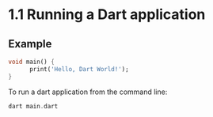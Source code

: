 # 1.1 Running a Dart application 
 
## Example

```dart
void main() {
      print('Hello, Dart World!');
}
```

To run a dart application from the command line:

```dart
dart main.dart
```
